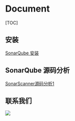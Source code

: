 # Document

[TOC]

## 安装

[SonarQube 安装](sonar_install.md)



## SonarQube 源码分析

[SonarScanner源码分析1](sonar_scanner_1.md)



## 联系我们

![](https://static0.xesimg.com/external/Wechat.jpeg)